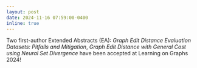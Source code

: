 ```yaml
---
layout: post
date: 2024-11-16 07:59:00-0400
inline: true
---
```

Two first-author Extended Abstracts (EA): _Graph Edit Distance Evaluation Datasets: Pitfalls and Mitigation_, _Graph Edit Distance with General Cost using Neural Set Divergence_ have been accepted at Learning on Graphs 2024!